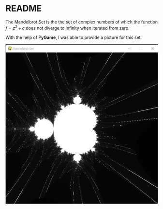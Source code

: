 # README

The Mandelbrot Set is the the set of complex numbers of which the function $f = z ^ 2 + c$ does not diverge to infinity when iterated from zero.

With the help of P**yGame**, I was able to provide a picture for this set.

![Untitled](README/Untitled.png)